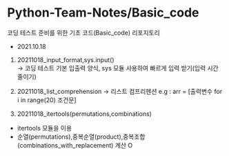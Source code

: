 # Python-Team-Notes/Basic_code

코딩 테스트 준비를 위한 기초 코드(Basic_code) 리포지토리
* 2021.10.18 
1. 20211018_input_format,sys.input()   
-> 코딩 테스트 기본 입출력 양식, sys 모듈 사용하여 빠르게 입력 받기(입력 시간 줄이기)

2. 20211018_list_comprehension
-> 리스트 컴프리헨션 e.g : arr = [출력변수 for i in range(20) 조건문]

3. 20211018_itertools(permutations,combinations) 
* itertools 모듈을 이용
* 순열(permutations),중복순열(product),중복조합(combinations_with_replacement) 계산 O
